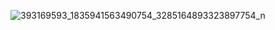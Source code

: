 ![393169593_1835941563490754_3285164893323897754_n](https://github.com/argyrisp/argyrisp/assets/99400979/d9ad7c9f-8389-44ff-97bf-fdf610782a2d)
